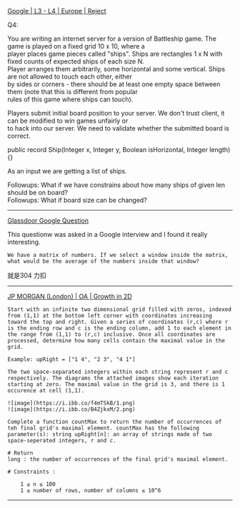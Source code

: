 [Google | L3 - L4 | Europe | Reject](https://leetcode.com/discuss/interview-experience/1760495/Google-or-L3-L4-or-Europe-or-Reject)

Q4:

You are writing an internet server for a version of Battleship game. The game is played on a fixed grid 10 x 10, where a  
player places game pieces called "ships". Ships are rectangles 1 x N with fixed counts of expected ships of each size N.  
Player arranges them arbitrarily, some horizontal and some vertical. Ships are not allowed to touch each other, either  
by sides or corners - there should be at least one empty space between them (note that this is different from popular  
rules of this game where ships can touch).

Players submit initial board position to your server. We don't trust client, it can be modified to win games unfairly or  
to hack into our server. We need to validate whether the submitted board is correct.

public record Ship(Integer x, Integer y, Boolean isHorizontal, Integer length) {}

As an input we are getting a list of ships.

Followups: What if we have constrains about how many ships of given len should be on board?  
Followups: What if board size can be changed?

----------------

[Glassdoor Google Question](https://leetcode.com/discuss/interview-question/1136172/Glassdoor-Google-Question)

This questionw was asked in a Google interview and I found it really interesting.

`We have a matrix of numbers. If we select a window inside the matrix, what would be the average of the numbers inside that window?`

就是304 力扣

----------
[JP MORGAN (London) | OA | Growth in 2D](https://leetcode.com/discuss/interview-question/2792677/JP-MORGAN-%28London%29-or-OA-or-Growth-in-2D)

```
Start with an infinite two dimensional grid filled with zeros, indexed from (1,1) at the bottom left corner with coordinates increasing toward the top and right. Given a series of coordinates (r,c) where r is the ending row and c is the ending column, add 1 to each element in the range from (1,1) to (r,c) inclusive. Once all coordinates are processed, determine how many cells contain the maximal value in the grid.

Example: upRight = ["1 4", "2 3", "4 1"]

The two space-separated integers within each string represent r and c respectively. The diagrams the attached images show each iteration starting at zero. The maximal value in the grid is 3, and there is 1 occurence at cell (1,1).

![image](https://i.ibb.co/f4mTSkB/1.png)
![image](https://i.ibb.co/B4ZjkxM/2.png)

Complete a function countMax to return the number of occurrences of teh final grid's maximal element. countMax has the following parameter(s): string upRight[n]: an array of strings made of two space-seperated integers, r and c.

# Return
long : the number of occurrences of the final grid's maximal element.

# Constraints :

    1 ≤ n ≤ 100
	1 ≤ number of rows, number of columns ≤ 10^6
```

---
<!--stackedit_data:
eyJoaXN0b3J5IjpbLTEzNjEzNDY1NjAsODI2NTE1MjQ3LDIwND
MxODkzMzVdfQ==
-->
